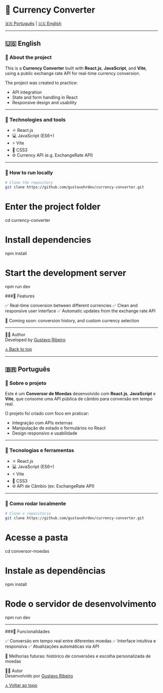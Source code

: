 # 💱 Currency Converter

[🇧🇷 Português](#-português) | [🇺🇸 English](#-english)

---

## 🇺🇸 English

### 📌 About the project

This is a **Currency Converter** built with **React.js**, **JavaScript**, and **Vite**, using a public exchange rate API for real-time currency conversion.

The project was created to practice:
- API integration
- State and form handling in React
- Responsive design and usability

---

### 🧪 Technologies and tools

- ⚛️ React.js  
- 💻 JavaScript (ES6+)  
- ⚡ Vite  
- 🎨 CSS3  
- 🌐 Currency API (e.g. ExchangeRate API)

---

### 🚀 How to run locally

```bash
# Clone the repository
git clone https://github.com/gustavohrdev/currency-converter.git
```

# Enter the project folder
cd currency-converter

# Install dependencies
npm install

# Start the development server
npm run dev

###📱 Features

✅ Real-time conversion between different currencies
✅ Clean and responsive user interface
✅ Automatic updates from the exchange rate API

🚧 Coming soon: conversion history, and custom currency selection

---

👨‍💻 Author  
Developed by [Gustavo Ribeiro](https://www.linkedin.com/in/gustavohrdev)


[🔝 Back to top](#-currency-converter)


---

## 🇧🇷 Português

### 📌 Sobre o projeto

Este é um **Conversor de Moedas** desenvolvido com **React.js**, **JavaScript** e **Vite**, que consome uma API pública de câmbio para conversão em tempo real.

O projeto foi criado com foco em praticar:
- Integração com APIs externas
- Manipulação de estado e formulários no React
- Design responsivo e usabilidade

---

### 🧪 Tecnologias e ferramentas

- ⚛️ React.js  
- 💻 JavaScript (ES6+)  
- ⚡ Vite  
- 🎨 CSS3  
- 🌐 API de Câmbio (ex: ExchangeRate API)

---

### 🚀 Como rodar localmente

```bash
# Clone o repositório
git clone https://github.com/gustavohrdev/currency-converter.git
```

# Acesse a pasta
cd conversor-moedas

# Instale as dependências
npm install

# Rode o servidor de desenvolvimento
npm run dev

---

###📱 Funcionalidades

✅ Conversão em tempo real entre diferentes moedas
✅ Interface intuitiva e responsiva
✅ Atualizações automáticas via API

🚧 Melhorias futuras: histórico de conversões e escolha personalizada de moedas

👨‍💻 Autor  
Desenvolvido por [Gustavo Ribeiro](https://www.linkedin.com/in/gustavohrdev)

[🔝 Voltar ao topo](#-currency-converter)
